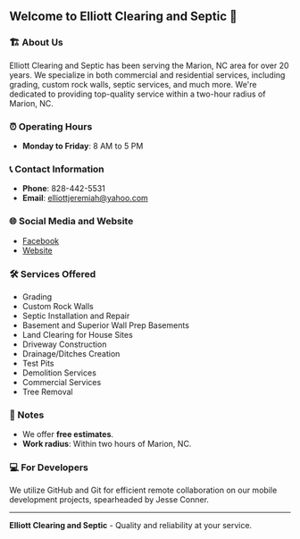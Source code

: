 ## Welcome to Elliott Clearing and Septic 👋

### 🏗 About Us
Elliott Clearing and Septic has been serving the Marion, NC area for over 20 years. We specialize in both commercial and residential services, including grading, custom rock walls, septic services, and much more. We're dedicated to providing top-quality service within a two-hour radius of Marion, NC.

### ⏰ Operating Hours
- **Monday to Friday**: 8 AM to 5 PM

### 📞 Contact Information
- **Phone**: 828-442-5531
- **Email**: [elliottjeremiah@yahoo.com](mailto:elliottjeremiah@yahoo.com)

### 🌐 Social Media and Website
- [Facebook](https://www.facebook.com/elliottclearingandseptic)
- [Website](http://www.elliottclearingandseptic.com)

### 🛠 Services Offered
- Grading
- Custom Rock Walls
- Septic Installation and Repair
- Basement and Superior Wall Prep Basements
- Land Clearing for House Sites
- Driveway Construction
- Drainage/Ditches Creation
- Test Pits
- Demolition Services
- Commercial Services
- Tree Removal

### 📝 Notes
- We offer **free estimates**.
- **Work radius**: Within two hours of Marion, NC.

### 💻 For Developers
We utilize GitHub and Git for efficient remote collaboration on our mobile development projects, spearheaded by Jesse Conner.

<!-- This is a special note for developers interested in contributing to our mobile development efforts. -->

---

**Elliott Clearing and Septic** - Quality and reliability at your service.
